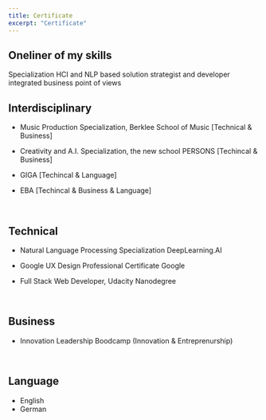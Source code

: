 ```yaml
---
title: Certificate
excerpt: "Certificate"
---
```

## Oneliner of my skills
Specialization 
HCI and NLP based solution strategist and developer integrated business point of views

## Interdisciplinary
* Music Production Specialization, Berklee School of Music [Technical & Business]

* Creativity and A.I. Specialization, the new school PERSONS [Techincal & Business]

* GIGA [Techincal & Language]
   
* EBA [Techincal & Business & Language]

<br>

## Technical
* Natural Language Processing Specialization DeepLearning.AI

* Google UX Design Professional Certificate Google

* Full Stack Web Developer, Udacity Nanodegree

<br>

## Business
* Innovation Leadership Boodcamp (Innovation & Entreprenurship)

<br>

## Language
* English
* German
